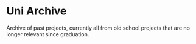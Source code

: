 # Uni Archive

Archive of past projects, currently all from old school projects that are no longer relevant since graduation.
